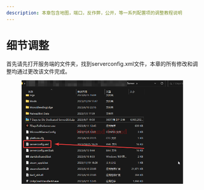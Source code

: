 ```yaml
---
description: 本章包含地图，端口，反作弊，公开，等一系列配置项的调整教程说明
---
```


# 细节调整

首先请先打开服务端的文件夹，找到serverconfig.xml文件，本章的所有修改和调整均通过更改该文件完成。

<figure><img src="../../../.gitbook/assets/explorer_2asrfqeoQ0.png" alt=""><figcaption></figcaption></figure>

